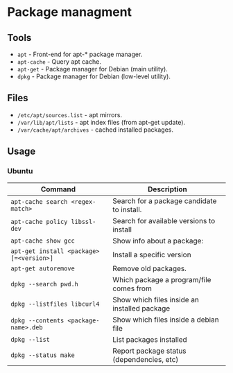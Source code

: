 # Package managment

## Tools

* `apt` - Front-end for apt-* package manager.
* `apt-cache` - Query apt cache.
* `apt-get` - Package manager for Debian (main utility).
* `dpkg` - Package manager for Debian (low-level utility).

## Files

* `/etc/apt/sources.list` - apt mirrors.
* `/var/lib/apt/lists` - apt index files (from apt-get update).
* `/var/cache/apt/archives` - cached installed packages.

## Usage

### Ubuntu

Command                                 | Description
----------------------------------------|---------------------------------------------
`apt-cache search <regex-match>`        | Search for a package candidate to install.
`apt-cache policy libssl-dev`           | Search for available versions to install
`apt-cache show gcc`                    | Show info about a package:
`apt-get install <package>[=<version>]` | Install a specific version
`apt-get autoremove`                    | Remove old packages.
`dpkg --search pwd.h`                   | Which package a program/file comes from
`dpkg --listfiles libcurl4`             | Show which files inside an installed package
`dpkg --contents <package-name>.deb`    | Show which files inside a debian file
`dpkg --list`                           | List packages installed
`dpkg --status make`                    | Report package status (dependencies, etc)
